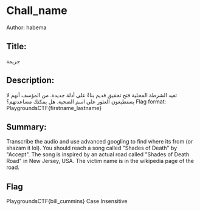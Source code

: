 # Chall_name
Author: habema

## Title:
جريمة

## Description:
تعيد الشرطة المحلية فتح تحقيق قديم بناءً على أدلة جديدة. من المؤسف أنهم لا يستطيعون العثور على اسم الضحية. هل يمكنك مساعدتهم؟
Flag format: PlaygroundsCTF{firstname_lastname}

## Summary:
Transcribe the audio and use advanced googling to find where its from (or shazam it lol). You should reach a song called "Shades of Death" by "Accept". The song is inspired by an actual road called "Shades of Death Road" in New Jersey, USA. The victim name is in the wikipedia page of the road.

## Flag
PlaygroundsCTF{bill_cummins}
Case Insensitive